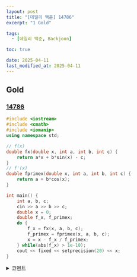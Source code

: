 ```yaml
---
layout: post
title: "[데일리 백준] 14786"
excerpt: "1 Gold"

tags:
  - [데일리 백준, Backjoon]

toc: true

date: 2025-04-11
last_modified_at: 2025-04-11
---
```

## Gold
### [14786][def]

```c++
#include <iostream>
#include <cmath>
#include <iomanip>
using namespace std;

// f(x)
double fx(double x, int a, int b, int c) {
    return a*x + b*sin(x) - c;
}
// f'(x)
double fprimex(double x, int a, int b, int c) {
    return a + b*cos(x);
}

int main() {
    int a, b, c;
    cin >> a >> b >> c;
    double x = 0;
    double f_x, f_primex;
    do {
        f_x = fx(x, a, b, c);
        f_primex = fprimex(x, a, b, c);
        x = x - f_x / f_primex;
    } while(abs(f_x) > 1e-10);
    cout << fixed << setprecision(20) << x;
}
```

<details>
<summary>코멘트</summary>
<div markdown="1">

- 이분 탐색으로 해결 불가능한 이유
  - 단조 증가 함수가 아닌 경우가 있다. (위 아래로 요동치는 경우)

- 해결 방법 : 수치해석의 뉴턴-랩슨 방법을 사용

</div>
</details>

[def]: https://www.acmicpc.net/problem/14786